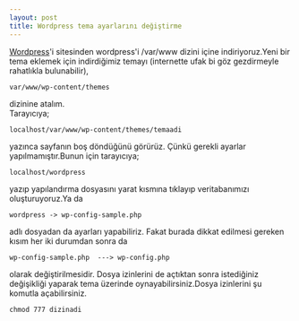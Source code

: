 ```yaml
---
layout: post
title: Wordpress tema ayarlarını değiştirme
---
```

[Wordpress](http://www.wp-tr.org/ "wordpress")'i sitesinden wordpress'i 	/var/www	 dizini içine indiriyoruz.Yeni bir tema eklemek için indirdiğimiz temayı (internette ufak bi göz gezdirmeyle rahatlıkla bulunabilir), 

	var/www/wp-content/themes 
dizinine atalım.    
 Tarayıcıya;

	localhost/var/www/wp-content/themes/temaadi
yazınca sayfanın boş döndüğünü görürüz. Çünkü gerekli ayarlar yapılmamıştır.Bunun için tarayıcıya;

	localhost/wordpress 
yazıp yapılandırma dosyasını yarat kısmına tıklayıp veritabanımızı oluşturuyoruz.Ya da 

	wordpress -> wp-config-sample.php 
adlı dosyadan da ayarları yapabiliriz. Fakat burada dikkat edilmesi gereken kısım her iki durumdan sonra da
	
	wp-config-sample.php  ---> wp-config.php
olarak değiştirilmesidir.
 Dosya izinlerini de açtıktan sonra istediğiniz değişikliği yaparak tema üzerinde oynayabilirsiniz.Dosya izinlerini şu komutla açabilirsiniz.

	chmod 777 dizinadi 

